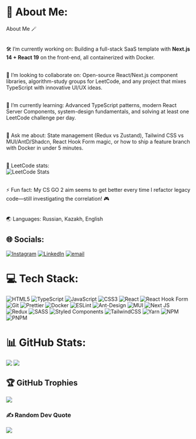 # 💫 About Me:
About Me 🪄<br><br>

🛠️ I’m currently working on: Building a full-stack SaaS template with **Next.js 14 + React 19** on the front-end, all containerized with Docker.<br><br>

🤝 I’m looking to collaborate on: Open-source React/Next.js component libraries, algorithm-study groups for LeetCode, and any project that mixes TypeScript with innovative UI/UX ideas.<br><br>

🌱 I’m currently learning: Advanced TypeScript patterns, modern React Server Components, system-design fundamentals, and solving at least one LeetCode challenge per day.<br><br>

💬 Ask me about: State management (Redux vs Zustand), Tailwind CSS vs MUI/AntD/Shadcn, React Hook Form magic, or how to ship a feature branch with Docker in under 5 minutes.<br><br>

🧮 LeetCode stats:<br>
<img src="https://leetcard.jacoblin.cool/Mmm_D?theme=light&border=0&ext=heatmap" alt="LeetCode Stats" /><br><br>

⚡ Fun fact: My CS GO 2 aim seems to get better every time I refactor legacy code—still investigating the correlation! 🎮<br><br>

🌏 Languages: Russian, Kazakh, English



## 🌐 Socials:
[![Instagram](https://img.shields.io/badge/Instagram-%23E4405F.svg?logo=Instagram&logoColor=white)](https://instagram.com/mujammed_04) 
[![LinkedIn](https://img.shields.io/badge/LinkedIn-%230077B5.svg?logo=linkedin&logoColor=white)](https://linkedin.com/in/mujammed) 
[![email](https://img.shields.io/badge/Email-D14836?logo=gmail&logoColor=white)](mailto:mukhammedmarat04@gmail.com) 


# 💻 Tech Stack:
![HTML5](https://img.shields.io/badge/html5-%23E34F26.svg?style=flat-square&logo=html5&logoColor=white) ![TypeScript](https://img.shields.io/badge/typescript-%23007ACC.svg?style=flat-square&logo=typescript&logoColor=white) 
![JavaScript](https://img.shields.io/badge/javascript-%23323330.svg?style=flat-square&logo=javascript&logoColor=%23F7DF1E) 
![CSS3](https://img.shields.io/badge/css3-%231572B6.svg?style=flat-square&logo=css3&logoColor=white) 
![React](https://img.shields.io/badge/react-%2320232a.svg?style=flat-square&logo=react&logoColor=%2361DAFB) 
![React Hook Form](https://img.shields.io/badge/React%20Hook%20Form-%23EC5990.svg?style=flat-square&logo=reacthookform&logoColor=white)
![Git](https://img.shields.io/badge/git-%23F05033.svg?style=flat-square&logo=git&logoColor=white) 
![Prettier](https://img.shields.io/badge/prettier-%23F7B93E.svg?style=flat-square&logo=prettier&logoColor=black)
![Docker](https://img.shields.io/badge/docker-%230db7ed.svg?style=flat-square&logo=docker&logoColor=white) 
![ESLint](https://img.shields.io/badge/ESLint-4B3263?style=flat-square&logo=eslint&logoColor=white) 
![Ant-Design](https://img.shields.io/badge/-AntDesign-%230170FE?style=flat-square&logo=ant-design&logoColor=white) 
![MUI](https://img.shields.io/badge/MUI-%230081CB.svg?style=flat-square&logo=mui&logoColor=white) 
![Next JS](https://img.shields.io/badge/Next-black?style=flat-square&logo=next.js&logoColor=white)
![Redux](https://img.shields.io/badge/redux-%23593d88.svg?style=flat-square&logo=redux&logoColor=white) 
![SASS](https://img.shields.io/badge/SASS-hotpink.svg?style=flat-square&logo=SASS&logoColor=white)
![Styled Components](https://img.shields.io/badge/styled--components-DB7093?style=flat-square&logo=styled-components&logoColor=white) 
![TailwindCSS](https://img.shields.io/badge/tailwindcss-%2338B2AC.svg?style=flat-square&logo=tailwind-css&logoColor=white) 
![Yarn](https://img.shields.io/badge/yarn-%232C8EBB.svg?style=flat-square&logo=yarn&logoColor=white) 
![NPM](https://img.shields.io/badge/NPM-%23CB3837.svg?style=flat-square&logo=npm&logoColor=white) 
![PNPM](https://img.shields.io/badge/pnpm-%234a4a4a.svg?style=flat-square&logo=pnpm&logoColor=f69220) 


# 📊 GitHub Stats:
![](https://github-readme-stats.vercel.app/api?username=mujammed-04&theme=aura&hide_border=false&include_all_commits=true&count_private=true)
![](https://nirzak-streak-stats.vercel.app/?user=mujammed-04&theme=aura&hide_border=false)<br/>

## 🏆 GitHub Trophies
![](https://github-profile-trophy.vercel.app/?username=mujammed-04&theme=radical&no-frame=false&no-bg=true&margin-w=4)

### ✍️ Random Dev Quote
![](https://quotes-github-readme.vercel.app/api?type=vetical&theme=radical)